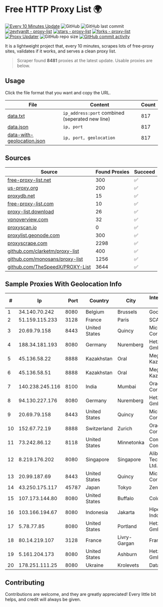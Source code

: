 
# Free HTTP Proxy List 🌍

[![Every 10 Minutes Update](https://github.com/mertguvencli/http-proxy-list/actions/workflows/main.yml/badge.svg?branch=main)](https://github.com/mertguvencli/http-proxy-list/actions/workflows/main.yml)
![GitHub](https://img.shields.io/github/license/mertguvencli/http-proxy-list)
![GitHub last commit](https://img.shields.io/github/last-commit/mertguvencli/http-proxy-list)
[![zevtyardt - proxy-list](https://img.shields.io/static/v1?label=zevtyardt&message=proxy-list&color=blue&logo=github)](https://github.com/zevtyardt/proxy-list "Go to GitHub repo")
[![stars - proxy-list](https://img.shields.io/github/stars/zevtyardt/proxy-list?style=social)](https://github.com/zevtyardt/proxy-list)
[![forks - proxy-list](https://img.shields.io/github/forks/zevtyardt/proxy-list?style=social)](https://github.com/zevtyardt/proxy-list)
[![Proxy Updater](https://github.com/zevtyardt/proxy-list/workflows/Proxy%20Updater/badge.svg)](https://github.com/zevtyardt/proxy-list/actions?query=workflow:"Proxy+Updater")
![GitHub repo size](https://img.shields.io/github/repo-size/zevtyardt/proxy-list)
[![GitHub commit activity](https://img.shields.io/github/commit-activity/m/zevtyardt/proxy-list?logo=commits)](https://github.com/zevtyardt/proxy-list/commits/main)

It is a lightweight project that, every 10 minutes, scrapes lots of free-proxy sites, validates if it works, and serves a clean proxy list.

> Scraper found **8481** proxies at the latest update. Usable proxies are below.

## Usage

Click the file format that you want and copy the URL.

|File|Content|Count|
|----|-------|-----|
|[data.txt](https://raw.githubusercontent.com/mertguvencli/http-proxy-list/main/proxy-list/data.txt)|`ip_address:port` combined (seperated new line)|817|
|[data.json](https://raw.githubusercontent.com/mertguvencli/http-proxy-list/main/proxy-list/data.json)|`ip, port`|817|
|[data-with-geolocation.json](https://raw.githubusercontent.com/mertguvencli/http-proxy-list/main/proxy-list/data-with-geolocation.json)|`ip, port, geolocation`|817|

## Sources

|Source|Found Proxies|Succeed|
|------|-------------|-------|
|[free-proxy-list.net](https://free-proxy-list.net)|300|✅|
|[us-proxy.org](https://www.us-proxy.org)|200|✅|
|[proxydb.net](http://proxydb.net)|15|✅|
|[free-proxy-list.com](https://free-proxy-list.com/?page=&port=&type%5B%5D=http&type%5B%5D=https&up_time=0&search=Search)|10|✅|
|[proxy-list.download](https://www.proxy-list.download/HTTP)|26|✅|
|[vpnoverview.com](https://vpnoverview.com/privacy/anonymous-browsing/free-proxy-servers)|32|✅|
|[proxyscan.io](https://www.proxyscan.io)|0|✅|
|[proxylist.geonode.com](https://proxylist.geonode.com/api/proxy-list?limit=300&page=1&sort_by=lastChecked&sort_type=desc&protocols=http,https)|300|✅|
|[proxyscrape.com](https://api.proxyscrape.com/v2/?request=displayproxies&protocol=http&timeout=10000&country=all&ssl=all&anonymity=all)|2298|✅|
|[github.com/clarketm/proxy-list](https://raw.githubusercontent.com/clarketm/proxy-list/master/proxy-list-raw.txt)|400|✅|
|[github.com/monosans/proxy-list](https://raw.githubusercontent.com/monosans/proxy-list/main/proxies/http.txt)|1256|✅|
|[github.com/TheSpeedX/PROXY-List](https://raw.githubusercontent.com/TheSpeedX/PROXY-List/master/http.txt)|3644|✅|


## Sample Proxies With Geolocation Info

|#|Ip|Port|Country|City|Internet Service Provider|
|-|--|----|-------|----|-------------------------|
|1|34.140.70.242|8080|Belgium|Brussels|Google LLC|
|2|51.159.115.233|3128|France|Paris|SCALEWAY|
|3|20.69.79.158|8443|United States|Quincy|Microsoft Corporation|
|4|188.34.181.193|8080|Germany|Nuremberg|Hetzner Online GmbH|
|5|45.136.58.22|8888|Kazakhstan|Oral|Megahost Kazakhstan TOO|
|6|45.136.58.51|8888|Kazakhstan|Oral|Megahost Kazakhstan TOO|
|7|140.238.245.116|8100|India|Mumbai|Oracle Corporation|
|8|94.130.227.176|8080|Germany|Nuremberg|Hetzner Online GmbH|
|9|20.69.79.158|8443|United States|Quincy|Microsoft Corporation|
|10|152.67.72.19|8888|Switzerland|Zurich|Oracle Corporation|
|11|73.242.86.12|8118|United States|Minnetonka|Comcast Cable Communications|
|12|8.219.176.202|8080|Singapore|Singapore|Alibaba (US) Technology Co., Ltd.|
|13|20.99.187.69|8443|United States|Quincy|Microsoft Corporation|
|14|43.250.175.117|45787|Japan|Tokyo|Zenlayer Inc|
|15|107.173.144.80|8080|United States|Buffalo|ColoCrossing|
|16|103.166.194.67|8080|Indonesia|Jakarta|Hipernet Indodata|
|17|5.78.77.85|8080|United States|Portland|Hetzner Online GmbH|
|18|80.14.219.107|3128|France|Livry-Gargan|France Telecom|
|19|5.161.204.173|8080|United States|Ashburn|Hetzner Online GmbH|
|20|178.251.111.25|8080|Ukraine|Krolevets|Dataline LLC|



## Contributing

Contributions are welcome, and they are greatly appreciated! Every
little bit helps, and credit will always be given.

